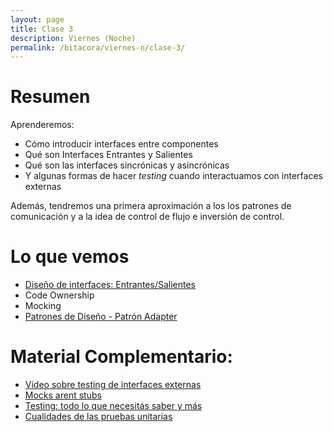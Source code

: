 ```yaml
---
layout: page
title: Clase 3
description: Viernes (Noche)
permalink: /bitacora/viernes-n/clase-3/
---
```


# Resumen

Aprenderemos:

* Cómo introducir interfaces entre componentes
* Qué son Interfaces Entrantes y Salientes
* Qué son las interfaces sincrónicas y asincrónicas
* Y algunas formas de hacer _testing_ cuando interactuamos con interfaces externas

Además, tendremos una primera aproximación a los los patrones de comunicación y a la idea de control de flujo e inversión de control.

# Lo que vemos

- [Diseño de interfaces: Entrantes/Salientes](https://docs.google.com/document/d/1LurA-bCEHhCsIPFiFg1rqfIdfe5SdS4wBePfG45nDqg/edit#)
- Code Ownership
- Mocking
- [Patrones de Diseño - Patrón Adapter](https://github.com/dieforfree/edsebooks/blob/master/ebooks/Design%20Patterns%2C%20Elements%20of%20Reusable%20Object-Oriented%20Software.pdf)
 
# Material Complementario:

- [Video sobre testing de interfaces externas](https://www.youtube.com/watch?v=-p7_NUDLRB0&index=1&list=PLTpxfh7PF3OpJSMNNPaYxLJii3Xm7PPA_)
- [Mocks arent stubs](https://martinfowler.com/articles/mocksArentStubs.html)
- [Testing: todo lo que necesitás saber y más](https://docs.google.com/document/d/11mVR-4wEZhlQMDEqrfQeYLypEsrSqXv98dr78SA0Oq4)
- [Cualidades de las pruebas unitarias](https://docs.google.com/document/d/11mVR-4wEZhlQMDEqrfQeYLypEsrSqXv98dr78SA0Oq4)
